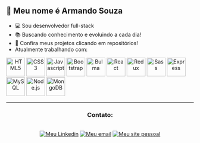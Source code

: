 ## 👨 Meu nome é Armando Souza
- 💻 Sou desenvolvedor full-stack
- 📚 Buscando conhecimento e evoluindo a cada dia!
- 🚧 Confira meus projetos clicando em repositórios!
- Atualmente trabalhando com:

<div align="center" style="display: inline">
  <img alt="HTML5" width="50" src="https://cdn.jsdelivr.net/gh/devicons/devicon/icons/html5/html5-original.svg" />
  <img alt="CSS3" width="50" src="https://cdn.jsdelivr.net/gh/devicons/devicon/icons/css3/css3-original.svg" />
  <img alt="Javascript" width="50" src="https://cdn.jsdelivr.net/gh/devicons/devicon/icons/javascript/javascript-original.svg" />
  <img alt="Bootstrap" width="50" src="https://cdn.jsdelivr.net/gh/devicons/devicon/icons/bootstrap/bootstrap-plain-wordmark.svg" />
  <img alt="Bulma" width="50" src="https://cdn.jsdelivr.net/gh/devicons/devicon/icons/bulma/bulma-plain.svg" />
  <img alt="React" width="50" src="https://cdn.jsdelivr.net/gh/devicons/devicon/icons/react/react-original-wordmark.svg" />
  <img alt="Redux" width="50" src="https://cdn.jsdelivr.net/gh/devicons/devicon/icons/redux/redux-original.svg" /> 
  <img alt="Sass" width="50" src="https://cdn.jsdelivr.net/gh/devicons/devicon/icons/sass/sass-original.svg" />
  <img alt="Express" width="50" src="https://cdn.jsdelivr.net/gh/devicons/devicon/icons/express/express-original-wordmark.svg" />
  <img alt="MySQL" width="50" src="https://cdn.jsdelivr.net/gh/devicons/devicon/icons/mysql/mysql-original-wordmark.svg" />
  <img alt="Node.js" width="50" src="https://cdn.jsdelivr.net/gh/devicons/devicon/icons/nodejs/nodejs-original-wordmark.svg" />  
  <img alt="MongoDB" width="50" src="https://cdn.jsdelivr.net/gh/devicons/devicon/icons/mongodb/mongodb-original-wordmark.svg" />
</div>

<hr>
<div align="center">
  <h3>Contato:</h3><br>
  <div style="display: inline-block">
    <a href="https://linkedin.com/in/armando-souza/" target="_blank"><img alt="Meu Linkedin" src="https://img.shields.io/badge/LinkedIn-0077B5?style=for-the-badge&logo=linkedin&logoColor=white"></a>
    <a href="mailto:armandobssouza@hotmail.com" target="_blank"><img alt="Meu email" src="https://img.shields.io/badge/Gmail-D14836?style=for-the-badge&logo=gmail&logoColor=white"></a>
    <a href="https://armandosouza.epizy.com" target="_blank"><img alt="Meu site pessoal" src="https://img.shields.io/badge/website-000000?style=for-the-badge&logo=About.me&logoColor=white"></a>
  </div>
</div>
